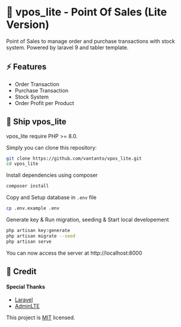 
# 🛒 vpos_lite - Point Of Sales (Lite Version)

Point of Sales to manage order and purchase transactions with stock system. Powered by laravel 9 and tabler template.


## ⚡ Features

- Order Transaction
- Purchase Transaction
- Stock System
- Order Profit per Product


## 🚀 Ship vpos_lite

vpos_lite require PHP >= 8.0.

Simply you can clone this repository:

```bash
git clone https://github.com/vantanto/vpos_lite.git
cd vpos_lite
```

Install dependencies using composer

```bash
composer install
```

Copy and Setup database in `.env` file

```bash
cp .env.example .env
```

Generate key & Run migration, seeding & Start local developement

```bash
php artisan key:generate
php artisan migrate --seed
php artisan serve
```

You can now access the server at http://localhost:8000
## 📝 Credit

#### Special Thanks
- [Laravel](https://laravel.com/)
- [AdminLTE](https://adminlte.io/)

This project is [MIT](https://github.com/vantanto/vpos_lite/blob/master/LICENSE) licensed.